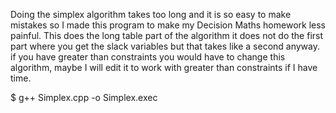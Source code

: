 Doing the simplex algorithm takes too long and it is so easy to make mistakes so I made this program to make my Decision Maths homework less painful. This does the long table part of the algorithm it does not do the first part where you get the slack variables but that takes like a second anyway. if you have greater than constraints you would have to change this algorithm, maybe I will edit it to work with greater than constraints if I have time.

$  g++ Simplex.cpp -o Simplex.exec
